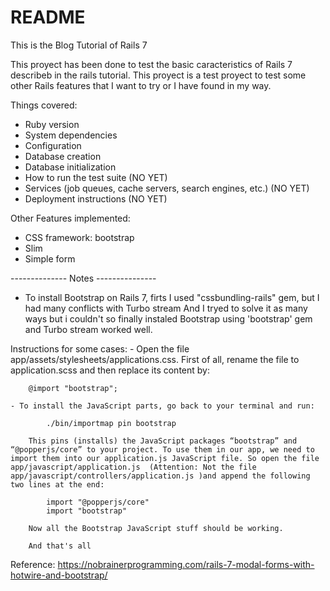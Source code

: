 # README
This is the Blog Tutorial of Rails 7

This proyect has been done to test the basic caracteristics of Rails 7 describeb in the rails tutorial. 
This proyect is a test proyect to test some other Rails features that I want to try or I have found in my way.


Things covered:
* Ruby version
* System dependencies
* Configuration
* Database creation
* Database initialization
* How to run the test suite     (NO YET)
* Services (job queues, cache servers, search engines, etc.)    (NO YET)
* Deployment instructions   (NO YET)

Other Features implemented:
* CSS framework: bootstrap 
* Slim
* Simple form




-------------- Notes ---------------
* To install Bootstrap on Rails 7, firts I used "cssbundling-rails" gem, but I had many conflicts with Turbo stream And I tryed to solve it as many ways but i couldn't so finally instaled Bootstrap using  'bootstrap' gem and Turbo stream worked well.

Instructions for some cases:
    - Open the file app/assets/stylesheets/applications.css. First of all, rename the file to application.scss and then replace its content by:

        @import "bootstrap";

    - To install the JavaScript parts, go back to your terminal and run:

            ./bin/importmap pin bootstrap
    
        This pins (installs) the JavaScript packages “bootstrap” and “@popperjs/core” to your project. To use them in our app, we need to import them into our application.js JavaScript file. So open the file app/javascript/application.js  (Attention: Not the file app/javascript/controllers/application.js )and append the following two lines at the end:

            import "@popperjs/core"
            import "bootstrap"

        Now all the Bootstrap JavaScript stuff should be working. 

        And that's all

Reference: https://nobrainerprogramming.com/rails-7-modal-forms-with-hotwire-and-bootstrap/